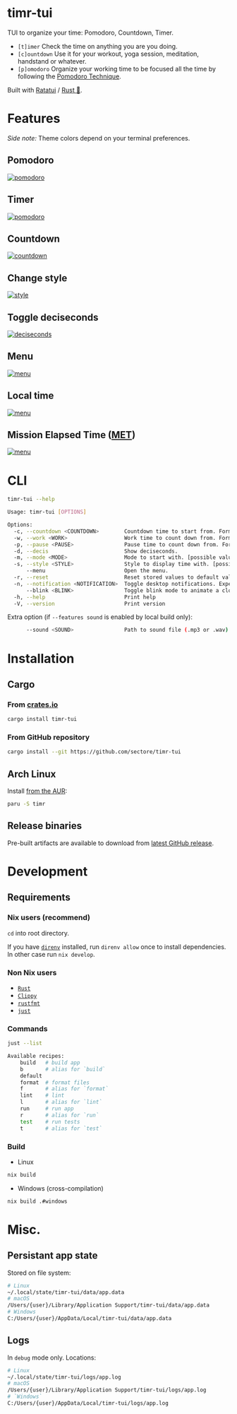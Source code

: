 # timr-tui

TUI to organize your time: Pomodoro, Countdown, Timer.

- `[t]imer` Check the time on anything you are you doing.
- `[c]ountdown` Use it for your workout, yoga session, meditation, handstand or whatever.
- `[p]omodoro` Organize your working time to be focused all the time by following the [Pomodoro Technique](https://en.wikipedia.org/wiki/Pomodoro_Technique).

Built with [Ratatui](https://ratatui.rs/) / [Rust 🦀](https://www.rust-lang.org/).

# Features

_Side note:_ Theme colors depend on your terminal preferences.

## Pomodoro

<a href="demo/pomodoro.gif">
  <img alt="pomodoro" src="demo/pomodoro.gif" />
</a>

## Timer

<a href="demo/timer.gif">
  <img alt="pomodoro" src="demo/timer.gif" />
</a>

## Countdown

<a href="demo/countdown.gif">
  <img alt="countdown" src="demo/countdown.gif" />
</a>

## Change style

<a href="demo/style.gif">
  <img alt="style" src="demo/style.gif" />
</a>

## Toggle deciseconds

<a href="demo/decis.gif">
  <img alt="deciseconds" src="demo/decis.gif" />
</a>

## Menu

<a href="demo/menu.gif">
  <img alt="menu" src="demo/menu.gif" />
</a>

## Local time

<a href="demo/local-time.gif">
  <img alt="menu" src="demo/local-time.gif" />
</a>

## Mission Elapsed Time ([MET](https://en.wikipedia.org/wiki/Mission_Elapsed_Time))

<a href="demo/countdown-met.gif">
  <img alt="menu" src="demo/countdown-met.gif" />
</a>

# CLI

```sh
timr-tui --help

Usage: timr-tui [OPTIONS]

Options:
  -c, --countdown <COUNTDOWN>        Countdown time to start from. Formats: 'ss', 'mm:ss', or 'hh:mm:ss'
  -w, --work <WORK>                  Work time to count down from. Formats: 'ss', 'mm:ss', or 'hh:mm:ss'
  -p, --pause <PAUSE>                Pause time to count down from. Formats: 'ss', 'mm:ss', or 'hh:mm:ss'
  -d, --decis                        Show deciseconds.
  -m, --mode <MODE>                  Mode to start with. [possible values: countdown, timer, pomodoro]
  -s, --style <STYLE>                Style to display time with. [possible values: full, light, medium, dark, thick, cross, braille]
      --menu                         Open the menu.
  -r, --reset                        Reset stored values to default values.
  -n, --notification <NOTIFICATION>  Toggle desktop notifications. Experimental. [possible values: on, off]
      --blink <BLINK>                Toggle blink mode to animate a clock when it reaches its finished mode. [possible values: on, off]
  -h, --help                         Print help
  -V, --version                      Print version
```

Extra option (if `--features sound` is enabled by local build only):

```sh
      --sound <SOUND>                Path to sound file (.mp3 or .wav) to play as notification. Experimental.
```


# Installation

## Cargo

### From [crates.io](https://crates.io/crates/timr-tui)

```sh
cargo install timr-tui
```

### From GitHub repository

```sh
cargo install --git https://github.com/sectore/timr-tui
```

## Arch Linux

Install [from the AUR](https://aur.archlinux.org/packages/timr/):

```sh
paru -S timr
```


## Release binaries

Pre-built artifacts are available to download from [latest GitHub release](https://github.com/sectore/timr-tui/releases).


# Development

## Requirements

### Nix users (recommend)

`cd` into root directory.

If you have [`direnv`](https://direnv.net) installed, run `direnv allow` once to install dependencies. In other case run `nix develop`.


### Non Nix users

- [`Rust`](https://www.rust-lang.org/learn/get-started)
- [`Clippy`](https://github.com/rust-lang/rust-clippy)
- [`rustfmt`](https://github.com/rust-lang/rustfmt)
- [`just`](https://just.systems)

### Commands

```sh
just --list

Available recipes:
    build   # build app
    b       # alias for `build`
    default
    format  # format files
    f       # alias for `format`
    lint    # lint
    l       # alias for `lint`
    run     # run app
    r       # alias for `run`
    test    # run tests
    t       # alias for `test`
```

### Build

- Linux
```sh
nix build
```

- Windows (cross-compilation)
```sh
nix build .#windows
```

# Misc.

## Persistant app state

Stored on file system:

```sh
# Linux
~/.local/state/timr-tui/data/app.data
# macOS
/Users/{user}/Library/Application Support/timr-tui/data/app.data
# Windows
C:/Users/{user}/AppData/Local/timr-tui/data/app.data
```

## Logs

In `debug` mode only. Locations:

```sh
# Linux
~/.local/state/timr-tui/logs/app.log
# macOS
/Users/{user}/Library/Application Support/timr-tui/logs/app.log
# `Windows`
C:/Users/{user}/AppData/Local/timr-tui/logs/app.log
```
